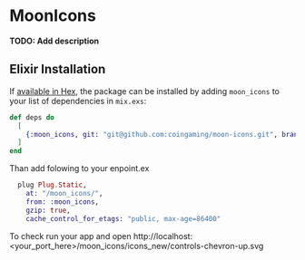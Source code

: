 # MoonIcons

**TODO: Add description**

## Elixir Installation

If [available in Hex](https://hex.pm/docs/publish), the package can be installed
by adding `moon_icons` to your list of dependencies in `mix.exs`:

```elixir
def deps do
  [
    {:moon_icons, git: "git@github.com:coingaming/moon-icons.git", branch: "main"}
  ]
end
```

Than add folowing to your enpoint.ex

```elixir
  plug Plug.Static,
    at: "/moon_icons/",
    from: :moon_icons,
    gzip: true,
    cache_control_for_etags: "public, max-age=86400"
```

 To check run your app and open http://localhost:<your_port_here>/moon_icons/icons_new/controls-chevron-up.svg

